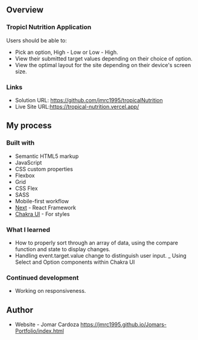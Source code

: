 ## Overview

### Tropicl Nutrition Application

Users should be able to:
- Pick an option, High - Low or Low - High.
- View their submitted target values depending on their choice of option.
- View the optimal layout for the site depending on their device's screen size.

### Links

- Solution URL: https://github.com/jmrc1995/tropicalNutrition
- Live Site URL:https://tropical-nutrition.vercel.app/

## My process

### Built with

- Semantic HTML5 markup
- JavaScript
- CSS custom properties
- Flexbox
- Grid
- CSS Flex
- SASS
- Mobile-first workflow
- [Next](https://nextjs.org) - React Framework
- [Chakra UI](https://chakra-ui.com) - For styles


### What I learned
- How to properly sort through an array of data, using the compare function and state to display changes.
- Handling event.target.value change to distinguish user input.
_ Using Select and Option components within Chakra UI

### Continued development
- Working on responsiveness.


## Author
- Website - Jomar Cardoza https://jmrc1995.github.io/Jomars-Portfolio/index.html


